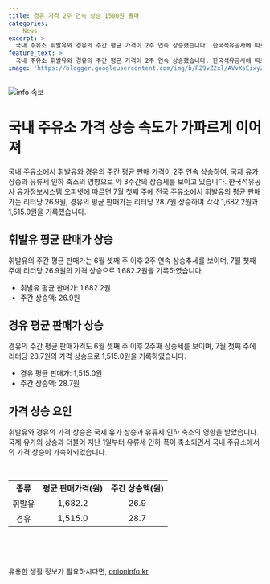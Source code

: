```yaml
---
title: 경유 가격 2주 연속 상승 1500원 돌파
categories:
  - News
excerpt: >
  국내 주유소 휘발유와 경유의 주간 평균 가격이 2주 연속 상승했습니다. 한국석유공사에 따르면, 휘발유는 1,682.2원으로 리터당 26.9원, 경유는 1,515.0원으로 리터당 28.7원 올랐습니다. 이는 국제 유가 상승과 함께 유류세 인하 축소로 인한 것입니다. #유가 #상승 #주유소
feature_text: >
  국내 주유소 휘발유와 경유의 주간 평균 가격이 2주 연속 상승했습니다. 한국석유공사에 따르면, 휘발유는 1,682.2원으로 리터당 26.9원, 경유는 1,515.0원으로 리터당 28.7원 올랐습니다. 이는 국제 유가 상승과 함께 유류세 인하 축소로 인한 것입니다. #유가 #상승 #주유소
image: 'https://blogger.googleusercontent.com/img/b/R29vZ2xl/AVvXsEixyZcFfHzMRdzZMjFBmAUKJYCLCGyLL1o632UiGVXcaFdKo_bkvkuCioo0uUKlGfBVcT3P84aROyZIXSBEx3Aw5nCQ3pTgDom1WDC4m8eifvWiAmWEEVb4x6G_l8C0QH225ldMjyaFvpxGEBGNO37VmDTDMHGhJPq73UglMfDca1-0aw/s1600/blogspot.png'
---
```


<p><img src="https://blogger.googleusercontent.com/img/b/R29vZ2xl/AVvXsEixyZcFfHzMRdzZMjFBmAUKJYCLCGyLL1o632UiGVXcaFdKo_bkvkuCioo0uUKlGfBVcT3P84aROyZIXSBEx3Aw5nCQ3pTgDom1WDC4m8eifvWiAmWEEVb4x6G_l8C0QH225ldMjyaFvpxGEBGNO37VmDTDMHGhJPq73UglMfDca1-0aw/s1600/blogspot.png" alt="info 속보" /></p>

<h1>국내 주유소 가격 상승 속도가 가파르게 이어져</h1>

<p data-ke-size="size16">국내 주유소에서 휘발유와 경유의 주간 평균 판매 가격이 2주 연속 상승하여, 국제 유가 상승과 유류세 인하 축소의 영향으로 약 3주간의 상승세를 보이고 있습니다. 한국석유공사 유가정보시스템 오피넷에 따르면 7월 첫째 주에 전국 주유소에서 휘발유의 평균 판매가는 리터당 26.9원, 경유의 평균 판매가는 리터당 28.7원 상승하여 각각 1,682.2원과 1,515.0원을 기록했습니다.</p>

<h2 data-ke-size="size26">휘발유 평균 판매가 상승</h2>

<p data-ke-size="size16">휘발유의 주간 평균 판매가는 6월 셋째 주 이후 2주 연속 상승추세를 보이며, 7월 첫째 주에 리터당 26.9원의 가격 상승으로 1,682.2원을 기록하였습니다.</p>

<ul>
    <li>휘발유 평균 판매가: 1,682.2원</li>
    <li>주간 상승액: 26.9원</li>
</ul>

<h2 data-ke-size="size26">경유 평균 판매가 상승</h2>

<p data-ke-size="size16">경유의 주간 평균 판매가격도 6월 셋째 주 이후 2주째 상승세를 보이며, 7월 첫째 주에 리터당 28.7원의 가격 상승으로 1,515.0원을 기록하였습니다.</p>

<ul>
    <li>경유 평균 판매가: 1,515.0원</li>
    <li>주간 상승액: 28.7원</li>
</ul>

<h2 data-ke-size="size26">가격 상승 요인</h2>

<p data-ke-size="size16">휘발유와 경유의 가격 상승은 국제 유가 상승과 유류세 인하 축소의 영향을 받았습니다. 국제 유가의 상승과 더불어 지난 1일부터 유류세 인하 폭이 축소되면서 국내 주유소에서의 가격 상승이 가속화되었습니다.</p>

<p data-ke-size="size16">&nbsp;</p>

<table>
    <tbody>
        <tr>
            <td style="text-align: center; height: 17px;"><b>종류</b></td>
            <td style="text-align: center; height: 17px;"><b>평균 판매가격(원)</b></td>
            <td style="text-align: center; height: 17px;"><b>주간 상승액(원)</b></td>
        </tr>
        <tr>
            <td style="text-align: center; height: 17px;">휘발유</td>
            <td style="text-align: center; height: 17px;">1,682.2</td>
            <td style="text-align: center; height: 17px;">26.9</td>
        </tr>
        <tr>
            <td style="text-align: center; height: 17px;">경유</td>
            <td style="text-align: center; height: 17px;">1,515.0</td>
            <td style="text-align: center; height: 17px;">28.7</td>
        </tr>
    </tbody>
</table>

<p data-ke-size="size16">&nbsp;</p>

<p data-ke-size="size16">&nbsp;</p>
유용한 생활 정보가 필요하시다면, <a href="https://onioninfo.kr" rel="dofollow">onioninfo.kr</a>



